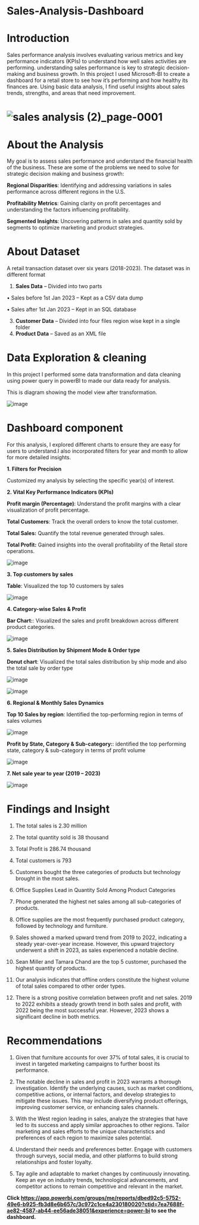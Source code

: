 # Sales-Analysis-Dashboard

# Introduction

Sales performance analysis involves evaluating various metrics and key performance indicators (KPIs) to understand how well sales activities are performing. understanding sales performance is key to strategic decision-making and business growth. In this project I used Microsoft-BI to create a dashboard for a retail store to see how it’s performing and how healthy its finances are. Using basic data analysis, I find useful insights about sales trends, strengths, and areas that need improvement.

# ![sales analysis (2)_page-0001](https://github.com/user-attachments/assets/5e73e380-ac5c-4a4b-9c9b-6ba26d54ad12)


# About the Analysis
My goal is to assess sales performance and understand the financial health of the business. These are some of the problems we need to solve for strategic decision making and business growth: 

**Regional Disparities**: Identifying and addressing variations in sales performance across different regions in the U.S.

**Profitability Metrics**: Gaining clarity on profit percentages and understanding the factors influencing profitability.

**Segmented Insights**: Uncovering patterns in sales and quantity sold by segments to optimize marketing and product strategies.
 
# About Dataset
A retail transaction dataset over six years (2018-2023).
The dataset was in different format
1.	**Sales Data** – Divided into two parts
 
• Sales before 1st Jan 2023 – Kept as a CSV data dump

• Sales after 1st Jan 2023 – Kept in an SQL database 

3. 	**Customer Data** – Divided into four files region wise kept in a single folder
4. 	**Product Data** – Saved as an XML file

# Data Exploration & cleaning
In this project I performed some data transformation and data cleaning using power query in powerBI to made our data ready for analysis. 

This is diagram showing the model view after transformation.


![image](https://github.com/user-attachments/assets/a888de74-9b23-4213-b205-962a86992710)

 
# Dashboard component 
For this analysis, I explored different charts to ensure they are easy for users to understand.I also incorporated filters for year and month to allow for more detailed insights. 

**1.	Filters for Precision**

Customized my analysis by selecting the specific year(s) of interest.

**2.	Vital Key Performance Indicators (KPIs)**

**Profit margin (Percentage)**: Understand the profit margins with a clear visualization of profit percentage.

**Total Customers**: Track the overall orders to know the total customer.

**Total Sales:** Quantify the total revenue generated through sales.

**Total Profit:** Gained insights into the overall profitability of the Retail store operations.


![image](https://github.com/user-attachments/assets/2a775293-5696-4125-9dbb-39123dd8cc75)


**3. Top customers by sales**


**Table**: Visualized the top 10 customers by sales

![image](https://github.com/user-attachments/assets/bd883bc5-c6e2-4b85-92cb-3d9e94834e94)


**4.	Category-wise Sales & Profit**

**Bar Chart:**: Visualized the sales and profit breakdown across different product categories.

![image](https://github.com/user-attachments/assets/a8f66c8a-d0ed-44ca-9be5-062e60ff6a52)
 
**5. Sales Distribution by Shipment Mode & Order type**

**Donut chart**: Visualized the total sales distribution by ship mode and also the total sale by order type

![image](https://github.com/user-attachments/assets/40c0513e-5682-4a42-88bb-c88091ca8e25)


![image](https://github.com/user-attachments/assets/27fa05e2-761d-47a8-951d-c27168503681)


**6.	Regional & Monthly Sales Dynamics**

**Top 10 Sales by region**: Identified the top-performing region in terms of sales volumes

![image](https://github.com/user-attachments/assets/3b4d1282-706a-40db-9d05-73a184d802d0)


**Profit by State, Category & Sub-category:**: identified the top performing state, category & sub-category in terms of profit volume

![image](https://github.com/user-attachments/assets/adba5b29-09d4-4505-82e5-579692bc2d67)

**7.	Net sale year to year (2019 – 2023)**

![image](https://github.com/user-attachments/assets/6d2ad076-6071-4c8b-a2bd-b91da5d5699e)

 # Findings and Insight
 
1.	The total sales is 2.30 million
	
2.	The total quantity sold is 38 thousand
	
3.	Total Profit is 286.74 thousand
	
4.	Total customers is 793
	
5.	Customers bought the three categories of products but technology brought in the most sales.

6.	Office Supplies Lead in Quantity Sold Among Product Categories

7.	Phone generated the highest net sales among all sub-categories of products.

8.	Office supplies are the most frequently purchased product category, followed by technology and furniture.
	
9.	Sales showed a marked upward trend from 2019 to 2022, indicating a steady year-over-year increase. However, this upward trajectory underwent a shift in 2023, as sales experienced a notable decline.
	
10.	Sean Miller and Tamara Chand are the top 5 customer, purchased the highest quantity of products.

11.	Our analysis indicates that offline orders constitute the highest volume of total sales compared to other order types.
	
12.	There is a strong positive correlation between profit and net sales. 2019 to 2022 exhibits a steady growth trend in both sales and profit, with 2022 being the most successful year. However, 2023 shows a significant decline in both metrics.
    
# Recommendations

1.	Given that furniture accounts for over 37% of total sales, it is crucial to invest in targeted marketing campaigns to further boost its performance.
  
2.	The notable decline in sales and profit in 2023 warrants a thorough investigation. Identify the underlying causes, such as market conditions, competitive actions, or internal factors, and develop strategies to mitigate these issues. This may include diversifying product offerings, improving customer service, or enhancing sales channels.

 3. With the West region leading in sales, analyze the strategies that have led to its success and apply similar approaches to other regions. Tailor marketing and sales efforts to the unique characteristics and preferences of each region to maximize sales potential.

5.  Understand their needs and preferences better. Engage with customers through surveys, social media, and other platforms to build strong relationships and foster loyalty.

6.  Tay agile and adaptable to market changes by continuously innovating. Keep an eye on industry trends, technological advancements, and competitor actions to remain competitive and relevant in the market.


**Click https://app.powerbi.com/groups/me/reports/dbed92c5-5752-49e6-b925-fb3d8e6b657c/3c972c1ce4a230180020?ctid=7ea7688f-ae82-4587-ab44-ee56ade38051&experience=power-bi to see the dashboard.**



